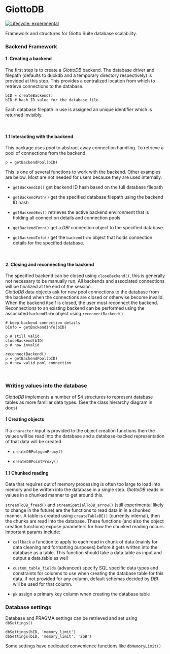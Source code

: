 # GiottoDB

[![Lifecycle: experimental](https://img.shields.io/badge/lifecycle-experimental-orange.svg)](https://lifecycle.r-lib.org/articles/stages.html#experimental)

Framework and structures for Giotto Suite database scalability.

### Backend Framework

#### 1. Creating a backend

The first step is to create a *GiottoDB* backend. The database driver and filepath (defaults to duckdb and a temporary directory respectively) is provided at this step. This provides a centralized location from which to retrieve connections to the database.

```         
bID = createBackend()
bID # hash ID value for the database file
```

Each database filepath in use is assigned an unique identifier which is returned invisibly.

$~$

#### 1.1 Interacting with the backend

This package uses *pool* to abstract away connection handling. To retrieve a pool of connections from the backend.

```         
p = getBackendPool(bID)
```

This is one of several functions to work with the backend. Other examples are below. Most are not needed for users because they are used internally.

-   `getBackendID()` get backend ID hash based on the full database filepath

-   `getBackendPath()` get the specified database filepath using the backend ID hash

-   `getBackendEnv()` retrieves the active backend environment that is holding all connection details and connection pools

-   `getBackendConn()` get a *DBI* connection object to the specified database.

-   `getBackendInfo()` get the `backendInfo` object that holds connection details for the specified database.

$~$

#### 2. Closing and reconnecting the backend

The specified backend can be closed using `closeBackend()`, this is generally not necessary to be manually run. All backends and associated connections will be finalized at the end of the session.\
*GiottoDB* data objects ask for new pool connections to the database from the backend when the connections are closed or otherwise become invalid. When the backend itself is closed, the user must reconnect the backend.\
Reconnections to an existing backend can be performed using the associated `backendInfo` object using `reconnectBackend()`

```         
# keep backend connection details
bInfo = getBackendInfo(bID)

p # still valid
closeBackend(bID)
p # now invalid 

reconnectBackend()
p = getBackendPool(bID)
p # new valid pool connection
```

$~$

### Writing values into the database

*GiottoDB* implements a number of S4 structures to represent database tables as more familiar data types. (See the class hierarchy diagram in docs)

#### 1 Creating objects

If a `character` input is provided to the object creation functions then the values will be read into the database and a database-backed representation of that data will be created.

-   `createDBPolygonProxy()`

-   `createDBPointProxy()`

#### 1.1 Chunked reading

Data that requires out of memory processing is often too large to load into memory and be written into the database in a single step. *GiottoDB* reads in values in a chunked manner to get around this.

`streamToDB_fread()` and `streamSpatialToDB_arrow()` (still experimental likely to change in the future) are the functions to read data in in a chunked manner. A table is created using `createTableBE()` (currently internal), then the chunks are read into the database. These functions (and also the object creation functions) expose parameters for how the chunked reading occurs. Important params include:

-   `callback` a function to apply to each read in chunk of data (mainly for data cleaning and formatting purposes) before it gets written into the database as a table. This function should take a data.table as input and output a data.table as well

-   `custom_table_fields` (advanced) specify SQL specific data types and constraints for columns to use when creating the database table for this data. If not provided for any column, default schemas decided by *DBI* will be used for that column.

-   `pk` assign a primary key column when creating the database table

### Database settings

Database and PRAGMA settings can be retrieved and set using `dbSettings()`

```         
dbSettings(bID, 'memory_limit')
dbSettings(bID, 'memory_limit', '2GB')
```

Some settings have dedicated convenience functions like `dbMemoryLimit()`
